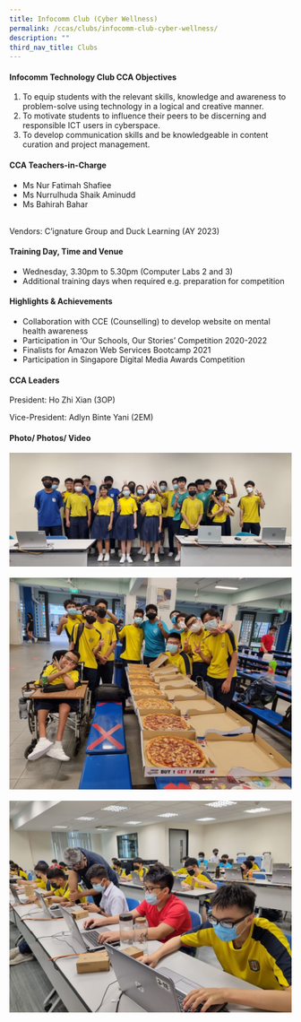 ```yaml
---
title: Infocomm Club (Cyber Wellness)
permalink: /ccas/clubs/infocomm-club-cyber-wellness/
description: ""
third_nav_title: Clubs
---
```

<h4>Infocomm Technology Club CCA Objectives</h4>
<ol>
<li>To equip students with the relevant skills, knowledge and awareness to problem-solve using technology in a logical and creative manner.</li>
<li>To motivate students to influence their peers to be discerning and responsible ICT users in cyberspace.</li>
<li>To develop communication skills and be knowledgeable in content curation and project management.</li>
</ol>
<h4>CCA Teachers-in-Charge</h4>
<ul>
<li>Ms Nur Fatimah Shafiee</li>
<li>Ms Nurrulhuda Shaik Aminudd</li>
<li>Ms Bahirah Bahar</li>
<li style="list-style-type: none;">&nbsp;</li>
</ul>
<p>Vendors: C&rsquo;ignature Group and Duck Learning (AY 2023)</p>
<h4>Training Day, Time and Venue</h4>
<ul>
<li>Wednesday, 3.30pm to 5.30pm (Computer Labs 2 and 3)</li>
<li>Additional training days when required e.g. preparation for competition</li>
</ul>
<h4>Highlights &amp; Achievements</h4>
<ul>
<li>Collaboration with CCE (Counselling) to develop website on mental health awareness</li>
<li>Participation in &lsquo;Our Schools, Our Stories&rsquo; Competition 2020-2022</li>
<li>Finalists for Amazon Web Services Bootcamp 2021</li>
<li>Participation in Singapore Digital Media Awards Competition</li>
<li style="list-style-type: none;"></li>
</ul>
<h4>CCA Leaders</h4>
<p>President: Ho Zhi Xian (3OP)</p>
<p>Vice-President: Adlyn Binte Yani (2EM)</p>
<h4>Photo/ Photos/ Video </h4>
<img src="/images/IT1.jpg">&nbsp;
<img src="/images/IT2.jpg">&nbsp;
<img src="/images/IT3.jpg">